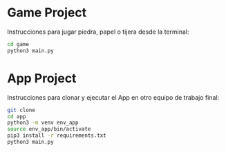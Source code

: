 # Game Project

Instrucciones para jugar piedra, papel o tijera desde la terminal:

``` sh
cd game
python3 main.py

```

# App Project

Instrucciones para clonar y ejecutar el App en otro equipo de trabajo final:

``` sh
git clone
cd app
python3 -m venv env_app
source env_app/bin/activate
pip3 install -r requirements.txt
python3 main.py


```
